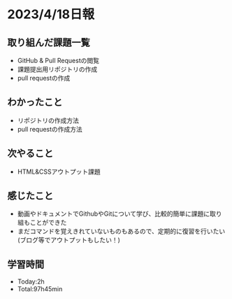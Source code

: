 # 2023/4/18日報


## 取り組んだ課題一覧
- GitHub & Pull Requestの閲覧
- 課題提出用リポジトリの作成
- pull requestの作成

## わかったこと
- リポジトリの作成方法
- pull requestの作成方法

## 次やること
- HTML&CSSアウトプット課題

## 感じたこと
- 動画やドキュメントでGithubやGitについて学び、比較的簡単に課題に取り組もことができた
- まだコマンドを覚えきれていないものもあるので、定期的に復習を行いたい(ブログ等でアウトプットもしたい！)

## 学習時間
- Today:2h
- Total:97h45min

